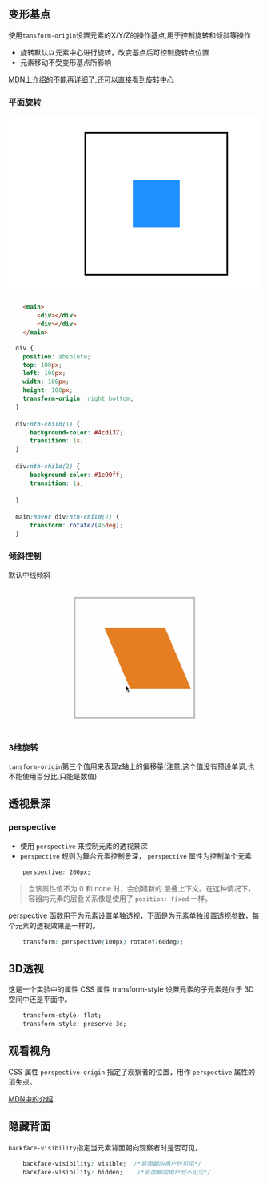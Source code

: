## 变形基点

使用`tansform-origin`设置元素的X/Y/Z的操作基点,用于控制旋转和倾斜等操作

- 旋转默认以元素中心进行旋转，改变基点后可控制旋转点位置
- 元素移动不受变形基点所影响

[MDN上介绍的不能再详细了,还可以直接看到旋转中心](https://developer.mozilla.org/zh-CN/docs/Web/CSS/transform-origin)

### 平面旋转

![alt](./旋转基点.gif)

```html
    <main>
        <div></div>
        <div></div>
    </main>
```

```css
  div {
    position: absolute;
    top: 100px;
    left: 100px;
    width: 100px;
    height: 100px;
    transform-origin: right bottom;
  }

  div:nth-child(1) {
      background-color: #4cd137;
      transition: 1s;
  }

  div:nth-child(2) {
      background-color: #1e90ff;
      transition: 1s;

  }

  main:hover div:nth-child(2) {
      transform: rotateZ(45deg);
  }
```

### 倾斜控制

默认中线倾斜

![alt](./倾斜基点控制.gif)

### 3维旋转

`tansform-origin`第三个值用来表现z轴上的偏移量(注意,这个值没有预设单词,也不能使用百分比,只能是数值)

## 透视景深

### perspective

- 使用 `perspective` 来控制元素的透视景深
- `perspective` 规则为舞台元素控制景深， `perspective` 属性为控制单个元素

```css
    perspective: 200px;
```

>当该属性值不为 0 和 none 时，会创建新的 层叠上下文。在这种情况下，容器内元素的层叠关系像是使用了 `position: fixed` 一样。

perspective 函数用于为元素设置单独透视，下面是为元素单独设置透视参数，每个元素的透视效果是一样的。

```css
    transform: perspective(100px) rotateY(60deg);
```

## 3D透视

这是一个实验中的属性
CSS 属性 transform-style 设置元素的子元素是位于 3D 空间中还是平面中。

```css
    transform-style: flat;
    transform-style: preserve-3d;
```

## 观看视角

CSS 属性 `perspective-origin` 指定了观察者的位置，用作 `perspective` 属性的消失点。

[MDN中的介绍](https://developer.mozilla.org/zh-CN/docs/Web/CSS/perspective-origin)

## 隐藏背面

`backface-visibility`指定当元素背面朝向观察者时是否可见。

```css
    backface-visibility: visible;  /*背面朝向用户时可见*/
    backface-visibility: hidden;    /*背面朝向用户时不可见*/
```